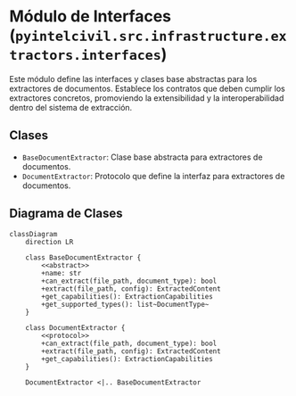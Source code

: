 # Módulo de Interfaces (`pyintelcivil.src.infrastructure.extractors.interfaces`)

Este módulo define las interfaces y clases base abstractas para los extractores de documentos. Establece los contratos que deben cumplir los extractores concretos, promoviendo la extensibilidad y la interoperabilidad dentro del sistema de extracción.

## Clases

-   `BaseDocumentExtractor`: Clase base abstracta para extractores de documentos.
-   `DocumentExtractor`: Protocolo que define la interfaz para extractores de documentos.

## Diagrama de Clases

```mermaid
classDiagram
    direction LR

    class BaseDocumentExtractor {
        <<abstract>>
        +name: str
        +can_extract(file_path, document_type): bool
        +extract(file_path, config): ExtractedContent
        +get_capabilities(): ExtractionCapabilities
        +get_supported_types(): list~DocumentType~
    }

    class DocumentExtractor {
        <<protocol>>
        +can_extract(file_path, document_type): bool
        +extract(file_path, config): ExtractedContent
        +get_capabilities(): ExtractionCapabilities
    }

    DocumentExtractor <|.. BaseDocumentExtractor
```

